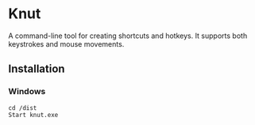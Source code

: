 # Knut
A command-line tool for creating shortcuts and hotkeys. It supports both keystrokes and mouse movements. 

## Installation
### Windows
```
cd /dist
Start knut.exe
```